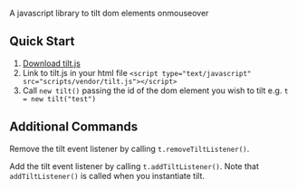 A javascript library to tilt dom elements onmouseover

Quick Start
-----------

1. [Download tilt.js](https://github.com/andywarr/tilt/blob/master/tilt.js)
2. Link to tilt.js in your html file `<script type="text/javascript" src="scripts/vendor/tilt.js"></script>`
3. Call `new tilt()` passing the id of the dom element you wish to tilt e.g. `t = new tilt("test")`

Additional Commands
-------------------

Remove the tilt event listener by calling `t.removeTiltListener()`.

Add the tilt event listener by calling `t.addTiltListener()`.  Note that `addTiltListener()` is called when you instantiate tilt.
